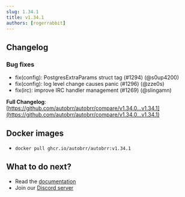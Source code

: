 ```yaml
---
slug: 1.34.1
title: v1.34.1
authors: [rogerrabbit]
---
```


## Changelog

### Bug fixes

- fix(config): PostgresExtraParams struct tag (#1294) (@s0up4200)
- fix(config): log level change causes panic (#1296) (@zze0s)
- fix(irc): improve IRC handler management (#1269) (@slingamn)

**Full Changelog**: [https://github.com/autobrr/autobrr/compare/v1.34.0...v1.34.1](https://github.com/autobrr/autobrr/compare/v1.34.0...v1.34.1)

## Docker images

- `docker pull ghcr.io/autobrr/autobrr:v1.34.1`

## What to do next?

- Read the [documentation](https://autobrr.com)
- Join our [Discord server](https://discord.gg/WQ2eUycxyT)
